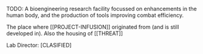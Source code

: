 TODO: A bioengineering research facility focussed on enhancements in the human body, and the production of tools improving combat efficiency.

The place where [[PROJECT-INFUSION]] originated from (and is still developed in). Also the housing of [[THREAT]]

Lab Director: \[CLASIFIED]